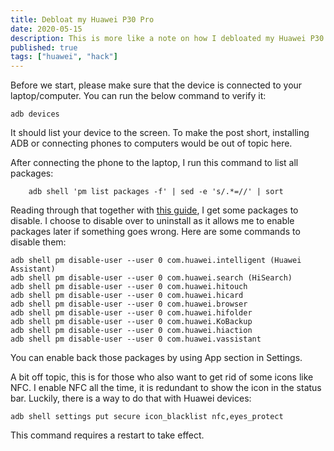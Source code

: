 ```yaml
---
title: Debloat my Huawei P30 Pro
date: 2020-05-15
description: This is more like a note on how I debloated my Huawei P30 Pro than a technical post. It also worked for Mate 20 so I assume it works for Mate & P series and probably Honor series.
published: true
tags: ["huawei", "hack"]
---
```


Before we start, please make sure that the device is connected to your laptop/computer. You can run the below command to verify it:
```shell
adb devices
```
It should list your device to the screen. To make the post short, installing ADB or connecting phones to computers would be out of topic here.

After connecting the phone to the laptop, I run this command to list all packages:
```shell
	adb shell 'pm list packages -f' | sed -e 's/.*=//' | sort
```
Reading through that together with [this guide](https://forum.xda-developers.com/honor-6x/how-to/guide-list-bloat-software-emui-safe-to-t3700814), I get some packages to disable. I choose to disable over to uninstall as it allows me to enable packages later if something goes wrong. Here are some commands to disable them:
```shell
adb shell pm disable-user --user 0 com.huawei.intelligent (Huawei Assistant)
adb shell pm disable-user --user 0 com.huawei.search (HiSearch)
adb shell pm disable-user --user 0 com.huawei.hitouch
adb shell pm disable-user --user 0 com.huawei.hicard
adb shell pm disable-user --user 0 com.huawei.browser
adb shell pm disable-user --user 0 com.huawei.hifolder
adb shell pm disable-user --user 0 com.huawei.KoBackup
adb shell pm disable-user --user 0 com.huawei.hiaction
adb shell pm disable-user --user 0 com.huawei.vassistant
```

You can enable back those packages by using App section in Settings.

A bit off topic, this is for those who also want to get rid of some icons like NFC. I enable NFC all the time, it is redundant to show the icon in the status bar. Luckily, there is a way to do that with Huawei devices:
```shell
adb shell settings put secure icon_blacklist nfc,eyes_protect
```

This command requires a restart to take effect.